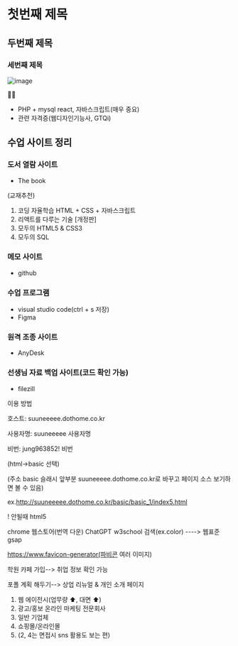 # 첫번째 제목
## 두번째 제목
### 세번째 제목

![image](https://github.com/gogoringhye/basic/assets/145514996/fa8eeeee-318f-45b6-803a-e7f221e63898)

🧟‍♀️

- PHP + mysql react, 자바스크립트(매우 중요)
- 관련 자격증(웹디자인기능사, GTQi)

## 수업 사이트 정리

### 도서 열람 사이트
* The book

(교재추천)
1. 코딩 자율학습 HTML + CSS + 자바스크립트
2. 리액트를 다루는 기술 [개정판]
3. 모두의 HTML5 & CSS3
4. 모두의 SQL

### 메모 사이트
* github 

### 수업 프로그램 
* visual studio code(ctrl + s 저장)
* Figma

### 원격 조종 사이트 
* AnyDesk 

### 선생님 자료 백업 사이트(코드 확인 가능)
* filezill

이용 방법

호스트: suuneeeee.dothome.co.kr 

사용자명: suuneeeee 사용자명

비번: jung963852! 비번

(html->basic 선택)

(주소 basic 슬래시 앞부분 suuneeeee.dothome.co.kr로 바꾸고 페이지 소스 보기하면 볼 수 있음)

ex.http://suuneeeee.dothome.co.kr/basic/basic_1/index5.html

! 안될때 html5


chrome 웹스토어(번역 다운)
ChatGPT 
w3school 검색(ex.color) ----> 웹표준
gsap




https://www.favicon-generator(파비콘 여러 이미지)




학원 카페 가입--> 취업 정보 확인 가능

포폴 계획 해두기--> 상업 리뉴얼 & 개인 소개 페이지 

1. 웹 에이전시(업무량 ⬆️, 대면 ⬆️)
2. 광고/홍보 온라인 마케팅 전문회사
3. 일반 기업체
4. 쇼핑몰/온라인몰
5. (2, 4는 면접시 sns 활용도 보는 편)
